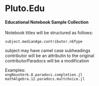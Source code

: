 # Pluto.Edu
#### Educational Notebook Sample Collection

Notebook titles will be structured as follows:  

`subject.medianAge.contributor.nbType`

  subject may have camel case subheadings  
  contributor will be an attributin to the original  
  contributorParadocs will be a modification  
  
 Examples:  
`engNounVerb.8.paradocs.completion.jl` 
`mathAlgebra.12.paradocs.multchoice.jl`  
